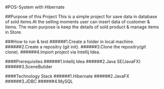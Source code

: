 #POS-System with Hibernate

##Purpose of this Project
This is a simple project for save data in database of sold items.At the selling moments user can insert data of customer & items.
The main purpose is keep the details of sold product & manage items in Store.

###How to run & test 
######1.Create a folder in local machine.
######2.Create a repositry (git init).
######3.Clone the repositry(git clone).
######4.Import project via Intellij Idea.

####Prerequisites
######1.Intellij Idea
######2.Java SE(JavaFX)
######3.SceneBulider

####Technology Stack
######1.Hibernate
######2.JavaFX
######3.JDBC
######4.MySQL

